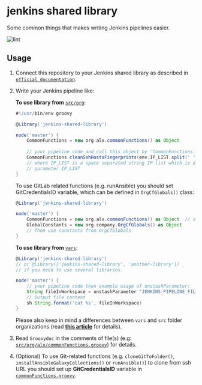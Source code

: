 # jenkins shared library

Some common things that makes writing Jenkins pipelines easier.

![lint](https://github.com/alexanderbazhenoff/jenkins-shared-library/actions/workflows/lint.yml/badge.svg?branch=main)

## Usage

1. Connect this repository to your Jenkins shared library as described in
[`official documentation`](https://www.jenkins.io/doc/book/pipeline/shared-libraries/#global-shared-libraries).
2. Write your Jenkins pipeline like:

    **To use library from** [`src/org`](src/org/alx):

    ```groovy
    #!/usr/bin/env groovy
    
    @Library('jenkins-shared-library')
    
    node('master') {
        CommonFunctions = new org.alx.commonFunctions() as Object
        
        // your pipeline code and call this object by 'CommonFunctions.<functionName>', e.g:
        CommonFunctions.cleanSshHostsFingerprints(env.IP_LIST.split(' ').toList())
        // where IP_LIST is a space separated string IP list which is defined by pipeline 
        // parameter IP_LIST
    }
    ```

    To use GitLab related functions (e.g. runAnsible) you should set GitCredentialsID variable, which can be defined in 
`OrgCfGlobals()` class:

    ```groovy
    @Library('jenkins-shared-library')
   
    node('master') {
        CommonFunctions = new org.alx.commonFunctions() as Object  // shout be placed before GlobalConstants 
        GlobalConstants = new org.company.OrgCfGlobals() as Object
        // Then use constants from OrgCfGlobals        
    }
    ```

    **To use library from** [`vars`](vars):

    ```groovy
    @Library('jenkins-shared-library')
    // or @Library(['jenkins-shared-library', 'another-library']) _
    // if you need to use several libraries.
    
    node('master') {
        // your pipeline code then example usage of unstashParameter:
        String fileInWorkspace = unstashParameter "JENKINS_PIPELINE_FILE_PARAMETER_NAME"
        // Output file content
        sh String.format('cat %s', fileInWorkspace)
    }
    
    ```

    Please also keep in mind a differences between `vars` and `src` folder organizations
    (read [**this article**](http://tdongsi.github.io/blog/2017/12/26/class-in-jenkins-shared-library/) for details).

3. Read `Groovydoc` in the comments of file(s) (e.g:
[`src/org/alx/commonFunctions.groovy`](src/org/alx/commonFunctions.groovy)) for details.
4. (Optional) To use Git-related functions (e.g. `cloneGitToFolder()`, `installAnsibleGalaxyCollections()` or
`runAnsible()`) to clone from ssh URL you should set up **GitCredentialsID** variable in
[`commonFunctions.groovy`](src/org/alx/commonFunctions.groovy).
